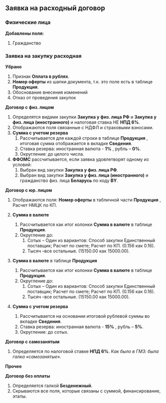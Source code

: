 ## Заявка на расходный договор

### Физические лица

**Добавлены поля:**

1. Гражданство

### Заявка на закупку расходная

**Убрано**

1. Признак **Оплата в рублях**.
2. **Номер оферты** из шапки документа, т.к. это поле есть в таблице **Продукция**.
3. Обоснование внесения изменений
4. Отказ от проведения закупок

**Договор с физ. лицом**

1. Определятся видами закупки **Закупка у физ. лица РФ** и **Закупка у физ. лица (иностранного)** и налоговая ставка НЕ **НПД 6%**.
2. Отображаются поля связанные с НДФЛ и страховыми взносами.
3. **Сумма с учетом резерва**
    1. Рассчитывается для каждой строки в таблице **Продукция** , итоговая сумма отображается в вкладке **Сведения**.
    2. Ставка резерва: иностранная валюта - **1%** , рубль – **0%**.
    3. Округление: до целого числа.
4. **ФФОМС** рассчитывается, если заявка удовлетворят одному из условий:
    1. Выбран вид закупки **Закупка у физ. лица РФ**.
    2. Выбран вид закупки **Закупка у физ. лица (иностранного)** и гражданство физ. лица **Беларусь** по коду **BY**.

**Договор с юр. лицом**

1. Отображаются поля: **Номер оферты** в табличной части **Продукция** , Расчет НМЦК по КП.
2. **Сумма в валюте**
    1. Рассчитывается как итог колонки **Сумма в валюте** в таблице **Продукция**.
    2. Округление до:
        1. Сотых – Один из вариантов: Способ закупки Единственный поставщик; Расчет по смете; Расчет по КП. (0.156 как 0.16).
        2. Тысяч –все остальные. (15150.00 как 15000.00).
3. **Сумма в валюте** в таблице **Продукция**
    1. Рассчитывается как итог колонки **Сумма в валюте** в таблице **Продукция**.
    2. Округление до:
        1. Сотых – Один из вариантов: Способ закупки Единственный поставщик; Расчет по смете; Расчет по КП. (0.156 как 0.16).
        2. Тысяч –все остальные. (15150.00 как 15000.00).

1. **Сумма с учетом резерва**
    1. Рассчитывается на основании итоговой рублевой суммы во вкладке **Сведения**.
    2. Ставка резерва: иностранная валюта - **15%** , рубль – **5%**.
    3. Округление: до сотых.

**Договор с самозанятым**

1. Определяется по налоговой ставке **НПД 6%**.
_Как было в ГМЗ: была галка «самозанятые»._

**Прочее**

**Договор без оплаты**

1. Определяется галкой **Безденежный**.
2. Скрываются все поля, которые связаны с суммой, финансирование, этапы.